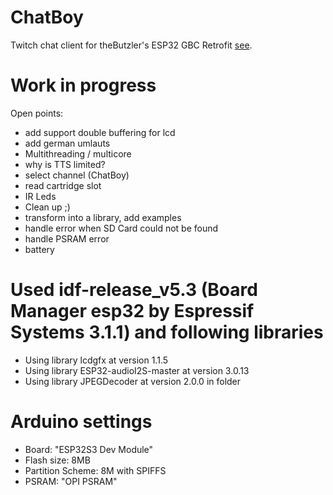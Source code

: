 # ChatBoy
Twitch chat client for theButzler's ESP32 GBC Retrofit [see](https://github.com/theBrutzler/ESP32_GBC_RETROFIT).

# Work in progress
Open points:
* add support double buffering for lcd
* add german umlauts
* Multithreading / multicore
* why is TTS limited?
* select channel (ChatBoy)
* read cartridge slot
* IR Leds
* Clean up ;)
* transform into a library, add examples
* handle error when SD Card could not be found
* handle PSRAM error
* battery

# Used idf-release_v5.3 (Board Manager esp32 by Espressif Systems 3.1.1) and following libraries
* Using library lcdgfx at version 1.1.5 
* Using library ESP32-audioI2S-master at version 3.0.13
* Using library JPEGDecoder at version 2.0.0 in folder

# Arduino settings
* Board: "ESP32S3 Dev Module"
* Flash size: 8MB
* Partition Scheme: 8M with SPIFFS
* PSRAM: "OPI PSRAM"
